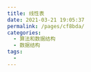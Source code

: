 ```yaml
---
title: 线性表
date: 2021-03-21 19:05:37
permalink: /pages/cf8bda/
categories:
  - 算法和数据结构
  - 数据结构
tags:
  - 
---
```

